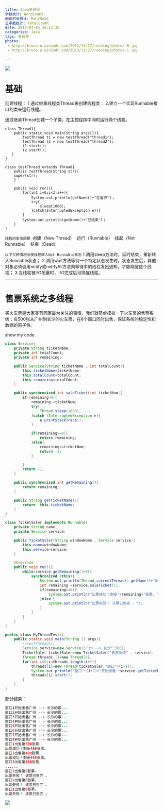 ```yaml
---
title: Java多线程
字数统计: WordCount
阅读时长预计: Min2Read
总字数统计: TotalCount
date: 2017-04-03 10:17:35
categories: Java
tags: 多线程
photos:
 - http://bruce.u.qiniudn.com/2013/11/27/reading/photos-0.jpg
 - http://bruce.u.qiniudn.com/2013/11/27/reading/photos-1.jpg

---
```

![](http://cdn01.wallconvert.com/_media/wp_200x125/1/5/41445.jpg)

<!--more-->

# 基础

创建线程：
1.通过继承线程类Thread来创建线程类；
2.建立一个实现Runnable接口的类来运行线程。

通过继承Thread创建一个子类，在主控程序中同时运行两个线程。
```
class Thread1{
	public static void main(String args[]){
 		testThread t1 = new testThread("thread1");
 		testThread t2 = new testThread("thread2");
 		t1.start();
 		t2.start();
   }	
}

class testThread extends Thread{
	public testThread(String str){
	super(str);
    }

    public void run(){
    	for(int i=0;i<3;i++){
    		System.out.println(getName()+"在运行")；
    		try{
    			sleep(1000);
    		}catch(InterruptedException e){}
    	}
    	System.out.println(getName()+"已结束")；
    }
}
```

``
线程的生命周期
``
·创建（New Thread）
·运行（Runnable）
·挂起（Not Runnable）
·结束（Dead）

``
以下三种情况会使线程转入Not Runnable状态
``
1.调用sleep方法时，延时结束，重新转入Runnable状态；
2.调用wait方法等待一个特定状态发生时，状态发生后，其他对象必须调用notify或notifyAll方法向等待中的线程发出通知，才能唤醒这个线程；
3.当线程被I/O阻塞时，I/O完成后可唤醒线程。

***

# 售票系统之多线程

买火车票是大家春节回家最为关注的事情，我们就简单模拟一下火车票的售票系统：有500张从广州到长沙的火车票，在8个窗口同时出售，保证系统的稳定性和数据的原子性。

show my code .

```java
class Service{
    private String ticketName;
    private int totalCount;
    private int remaining;

    public Service(String ticketName , int totalCount){
        this.ticketName=ticketName;
        this.totalCount=totalCount;
        this.remaining=totalCount;
    }

    public synchronized int saleTicket(int ticketNum){
        if(remaining>0){
            remaining-=ticketNum;
            try{
                Thread.sleep(1000);
            }catch (InterruptedException e){
                e.printStackTrace();
            }

            if(remaining>=0){
                return remaining;
            }else{
                remaining+=ticketNum;
                return -1;
            }

        }
        return -1;
    }

    public synchronized int getRemaining(){
        return remaining;
    }

    public String getTicketName(){
        return  this.ticketName;
    }
}

class TicketSaler implements Runnable{
    private String name;
    private Service service;

    public TicketSaler(String windowName , Service service){
        this.name=windowName;
        this.service=service;
    }

    @Override
    public void run(){
        while(service.getRemaining()>0){
            synchronized (this){
                System.out.println(Thread.currentThread().getName()+"出售第"+service.getRemaining()+"张票，");
                int remaining =service.saleTicket(1);
                if(remaining>=0){
                    System.out.println("出票成功！剩余"+remaining+"张票。");
                }else {
                    System.out.println("出票失败！ 该票已售完 。");
                }
            }
        }
    }
}

public class MyThreadTests{
    public static void main(String [] args){
        //testThread();
        Service service=new Service("广州 --> 长沙",500);
        TicketSaler ticketSaler=new TicketSaler("售票系统" , service);
        Thread threads []=new Thread[8];
        for(int i=0;i<threads.length;i++){
            threads[i]=new Thread(ticketSaler,"窗口"+(i+1));
            System.out.println("窗口"+(i+1)+"开始出售"+service.getTicketName()+"的票...");
            threads[i].start();
        }
    }
}
```

部分结果：

```java
窗口1开始出售广州 --> 长沙的票...
窗口2开始出售广州 --> 长沙的票...
窗口3开始出售广州 --> 长沙的票...
窗口4开始出售广州 --> 长沙的票...
窗口5开始出售广州 --> 长沙的票...
窗口6开始出售广州 --> 长沙的票...
窗口7开始出售广州 --> 长沙的票...
窗口8开始出售广州 --> 长沙的票...
窗口1出售第500张票，
出票成功！剩余499张票。
窗口3出售第499张票，
出票成功！剩余498张票。
窗口3出售第498张票，
......
窗口7出售第0张票，
出票失败！ 该票已售完 。
窗口2出售第0张票，
出票失败！ 该票已售完 。
窗口1出售第0张票，
出票失败！ 该票已售完 。
```




![](http://cdn01.wallconvert.com/_media/wp_200x125/1/5/41938.jpg)